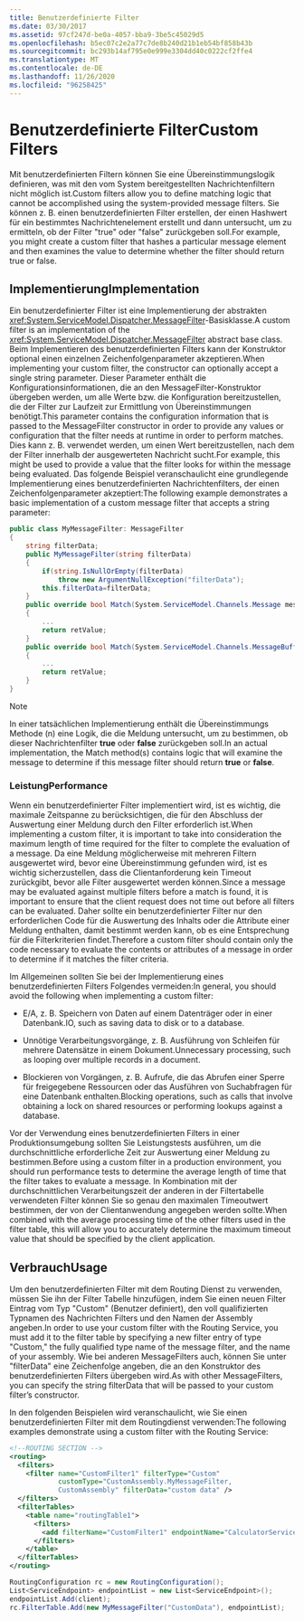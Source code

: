 ```yaml
---
title: Benutzerdefinierte Filter
ms.date: 03/30/2017
ms.assetid: 97cf247d-be0a-4057-bba9-3be5c45029d5
ms.openlocfilehash: b5ec07c2e2a77c7de8b240d21b1eb54bf858b43b
ms.sourcegitcommit: bc293b14af795e0e999e3304dd40c0222cf2ffe4
ms.translationtype: MT
ms.contentlocale: de-DE
ms.lasthandoff: 11/26/2020
ms.locfileid: "96258425"
---
```

# <a name="custom-filters"></a><span data-ttu-id="4050d-102">Benutzerdefinierte Filter</span><span class="sxs-lookup"><span data-stu-id="4050d-102">Custom Filters</span></span>

<span data-ttu-id="4050d-103">Mit benutzerdefinierten Filtern können Sie eine Übereinstimmungslogik definieren, was mit den vom System bereitgestellten Nachrichtenfiltern nicht möglich ist.</span><span class="sxs-lookup"><span data-stu-id="4050d-103">Custom filters allow you to define matching logic that cannot be accomplished using the system-provided message filters.</span></span> <span data-ttu-id="4050d-104">Sie können z. B. einen benutzerdefinierten Filter erstellen, der einen Hashwert für ein bestimmtes Nachrichtenelement erstellt und dann untersucht, um zu ermitteln, ob der Filter "true" oder "false" zurückgeben soll.</span><span class="sxs-lookup"><span data-stu-id="4050d-104">For example, you might create a custom filter that hashes a particular message element and then examines the value to determine whether the filter should return true or false.</span></span>  
  
## <a name="implementation"></a><span data-ttu-id="4050d-105">Implementierung</span><span class="sxs-lookup"><span data-stu-id="4050d-105">Implementation</span></span>  

 <span data-ttu-id="4050d-106">Ein benutzerdefinierter Filter ist eine Implementierung der abstrakten <xref:System.ServiceModel.Dispatcher.MessageFilter>-Basisklasse.</span><span class="sxs-lookup"><span data-stu-id="4050d-106">A custom filter is an implementation of the <xref:System.ServiceModel.Dispatcher.MessageFilter> abstract base class.</span></span> <span data-ttu-id="4050d-107">Beim Implementieren des benutzerdefinierten Filters kann der Konstruktor optional einen einzelnen Zeichenfolgenparameter akzeptieren.</span><span class="sxs-lookup"><span data-stu-id="4050d-107">When implementing your custom filter, the constructor can optionally accept a single string parameter.</span></span> <span data-ttu-id="4050d-108">Dieser Parameter enthält die Konfigurationsinformationen, die an den MessageFilter-Konstruktor übergeben werden, um alle Werte bzw. die Konfiguration bereitzustellen, die der Filter zur Laufzeit zur Ermittlung von Übereinstimmungen benötigt.</span><span class="sxs-lookup"><span data-stu-id="4050d-108">This parameter contains the configuration information that is passed to the MessageFilter constructor in order to provide any values or configuration that the filter needs at runtime in order to perform matches.</span></span> <span data-ttu-id="4050d-109">Dies kann z. B. verwendet werden, um einen Wert bereitzustellen, nach dem der Filter innerhalb der ausgewerteten Nachricht sucht.</span><span class="sxs-lookup"><span data-stu-id="4050d-109">For example, this might be used to provide a value that the filter looks for within the message being evaluated.</span></span> <span data-ttu-id="4050d-110">Das folgende Beispiel veranschaulicht eine grundlegende Implementierung eines benutzerdefinierten Nachrichtenfilters, der einen Zeichenfolgenparameter akzeptiert:</span><span class="sxs-lookup"><span data-stu-id="4050d-110">The following example demonstrates a basic implementation of a custom message filter that accepts a string parameter:</span></span>  
  
```csharp  
public class MyMessageFilter: MessageFilter  
{  
    string filterData;  
    public MyMessageFilter(string filterData)  
    {  
        if(string.IsNullOrEmpty(filterData)  
            throw new ArgumentNullException("filterData");  
        this.filterData=filterData;  
    }  
    public override bool Match(System.ServiceModel.Channels.Message message)  
    {  
        ...  
        return retValue;  
    }  
    public override bool Match(System.ServiceModel.Channels.MessageBuffer buffer)  
    {  
        ...  
        return retValue;  
    }  
}  
```  
  
> [!NOTE]
> <span data-ttu-id="4050d-111">In einer tatsächlichen Implementierung enthält die Übereinstimmungs Methode (n) eine Logik, die die Meldung untersucht, um zu bestimmen, ob dieser Nachrichtenfilter **true** oder **false** zurückgeben soll.</span><span class="sxs-lookup"><span data-stu-id="4050d-111">In an actual implementation, the Match method(s) contains logic that will examine the message to determine if this message filter should return **true** or **false**.</span></span>  
  
### <a name="performance"></a><span data-ttu-id="4050d-112">Leistung</span><span class="sxs-lookup"><span data-stu-id="4050d-112">Performance</span></span>  

 <span data-ttu-id="4050d-113">Wenn ein benutzerdefinierter Filter implementiert wird, ist es wichtig, die maximale Zeitspanne zu berücksichtigen, die für den Abschluss der Auswertung einer Meldung durch den Filter erforderlich ist.</span><span class="sxs-lookup"><span data-stu-id="4050d-113">When implementing a custom filter, it is important to take into consideration the maximum length of time required for the filter to complete the evaluation of a message.</span></span> <span data-ttu-id="4050d-114">Da eine Meldung möglicherweise mit mehreren Filtern ausgewertet wird, bevor eine Übereinstimmung gefunden wird, ist es wichtig sicherzustellen, dass die Clientanforderung kein Timeout zurückgibt, bevor alle Filter ausgewertet werden können.</span><span class="sxs-lookup"><span data-stu-id="4050d-114">Since a message may be evaluated against multiple filters before a match is found, it is important to ensure that the client request does not time out before all filters can be evaluated.</span></span> <span data-ttu-id="4050d-115">Daher sollte ein benutzerdefinierter Filter nur den erforderlichen Code für die Auswertung des Inhalts oder die Attribute einer Meldung enthalten, damit bestimmt werden kann, ob es eine Entsprechung für die Filterkriterien findet.</span><span class="sxs-lookup"><span data-stu-id="4050d-115">Therefore a custom filter should contain only the code necessary to evaluate the contents or attributes of a message in order to determine if it matches the filter criteria.</span></span>  
  
 <span data-ttu-id="4050d-116">Im Allgemeinen sollten Sie bei der Implementierung eines benutzerdefinierten Filters Folgendes vermeiden:</span><span class="sxs-lookup"><span data-stu-id="4050d-116">In general, you should avoid the following when implementing a custom filter:</span></span>  
  
- <span data-ttu-id="4050d-117">E/A, z. B. Speichern von Daten auf einem Datenträger oder in einer Datenbank.</span><span class="sxs-lookup"><span data-stu-id="4050d-117">IO, such as saving data to disk or to a database.</span></span>  
  
- <span data-ttu-id="4050d-118">Unnötige Verarbeitungsvorgänge, z. B. Ausführung von Schleifen für mehrere Datensätze in einem Dokument.</span><span class="sxs-lookup"><span data-stu-id="4050d-118">Unnecessary processing, such as looping over multiple records in a document.</span></span>  
  
- <span data-ttu-id="4050d-119">Blockieren von Vorgängen, z. B. Aufrufe, die das Abrufen einer Sperre für freigegebene Ressourcen oder das Ausführen von Suchabfragen für eine Datenbank enthalten.</span><span class="sxs-lookup"><span data-stu-id="4050d-119">Blocking operations, such as calls that involve obtaining a lock on shared resources or performing lookups against a database.</span></span>  
  
 <span data-ttu-id="4050d-120">Vor der Verwendung eines benutzerdefinierten Filters in einer Produktionsumgebung sollten Sie Leistungstests ausführen, um die durchschnittliche erforderliche Zeit zur Auswertung einer Meldung zu bestimmen.</span><span class="sxs-lookup"><span data-stu-id="4050d-120">Before using a custom filter in a production environment, you should run performance tests to determine the average length of time that the filter takes to evaluate a message.</span></span> <span data-ttu-id="4050d-121">In Kombination mit der durchschnittlichen Verarbeitungszeit der anderen in der Filtertabelle verwendeten Filter können Sie so genau den maximalen Timeoutwert bestimmen, der von der Clientanwendung angegeben werden sollte.</span><span class="sxs-lookup"><span data-stu-id="4050d-121">When combined with the average processing time of the other filters used in the filter table, this will allow you to accurately determine the maximum timeout value that should be specified by the client application.</span></span>  
  
## <a name="usage"></a><span data-ttu-id="4050d-122">Verbrauch</span><span class="sxs-lookup"><span data-stu-id="4050d-122">Usage</span></span>  

 <span data-ttu-id="4050d-123">Um den benutzerdefinierten Filter mit dem Routing Dienst zu verwenden, müssen Sie ihn der Filter Tabelle hinzufügen, indem Sie einen neuen Filter Eintrag vom Typ "Custom" (Benutzer definiert), den voll qualifizierten Typnamen des Nachrichten Filters und den Namen der Assembly angeben.</span><span class="sxs-lookup"><span data-stu-id="4050d-123">In order to use your custom filter with the Routing Service, you must add it to the filter table by specifying a new filter entry of type "Custom," the fully qualified type name of the message filter, and the name of your assembly.</span></span>  <span data-ttu-id="4050d-124">Wie bei anderen MessageFilters auch, können Sie unter "filterData" eine Zeichenfolge angeben, die an den Konstruktor des benutzerdefinierten Filters übergeben wird.</span><span class="sxs-lookup"><span data-stu-id="4050d-124">As with other MessageFilters, you can specify the string filterData that will be passed to your custom filter’s constructor.</span></span>  
  
 <span data-ttu-id="4050d-125">In den folgenden Beispielen wird veranschaulicht, wie Sie einen benutzerdefinierten Filter mit dem Routingdienst verwenden:</span><span class="sxs-lookup"><span data-stu-id="4050d-125">The following examples demonstrate using a custom filter with the Routing Service:</span></span>  
  
```xml  
<!--ROUTING SECTION -->  
<routing>  
  <filters>  
    <filter name="CustomFilter1" filterType="Custom"
            customType="CustomAssembly.MyMessageFilter,
            CustomAssembly" filterData="custom data" />  
  </filters>  
  <filterTables>  
    <table name="routingTable1">  
      <filters>  
        <add filterName="CustomFilter1" endpointName="CalculatorService" />  
      </filters>  
    </table>  
  </filterTables>  
</routing>  
```  
  
```csharp  
RoutingConfiguration rc = new RoutingConfiguration();  
List<ServiceEndpoint> endpointList = new List<ServiceEndpoint>();  
endpointList.Add(client);  
rc.FilterTable.Add(new MyMessageFilter("CustomData"), endpointList);  
```
